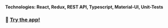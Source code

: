 #### Technologies: React, Redux, REST API, Typescript, Material-UI, Unit-Tests
### 🚀 [Try the app!](https://KirillDolzhenkov.github.io/it-incubator-todolist)
